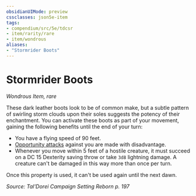 ```yaml
---
obsidianUIMode: preview
cssclasses: json5e-item
tags:
- compendium/src/5e/tdcsr
- item/rarity/rare
- item/wondrous
aliases: 
- "Stormrider Boots"
---
```

# Stormrider Boots
*Wondrous Item, rare*  


These dark leather boots look to be of common make, but a subtle pattern of swirling storm clouds upon their soles suggests the potency of their enchantment. You can activate these boots as part of your movement, gaining the following benefits until the end of your turn:

- You have a flying speed of 90 feet.  
- [Opportunity attacks](/Systems/5e/rules/actions.md#Opportunity%20attack) against you are made with disadvantage.  
- Whenever you move within 5 feet of a hostile creature, it must succeed on a DC 15 Dexterity saving throw or take `3d8` lightning damage. A creature can't be damaged in this way more than once per turn.  

Once this property is used, it can't be used again until the next dawn.

*Source: Tal'Dorei Campaign Setting Reborn p. 197*